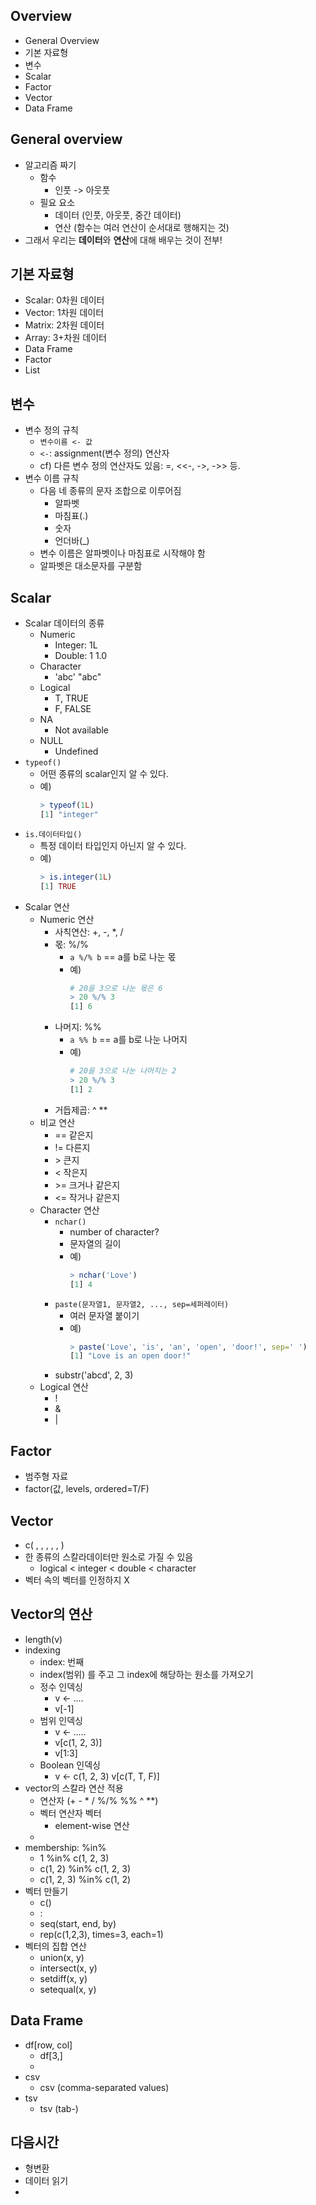 ## Overview
- General Overview
- 기본 자료형
- 변수
- Scalar
- Factor
- Vector
- Data Frame

## General overview
- 알고리즘 짜기
    - 함수
        - 인풋 -> 아웃풋
    - 필요 요소
        - 데이터 (인풋, 아웃풋, 중간 데이터)
        - 연산 (함수는 여러 연산이 순서대로 행해지는 것)
- 그래서 우리는 **데이터**와 **연산**에 대해 배우는 것이 전부!

## 기본 자료형
- Scalar: 0차원 데이터
- Vector: 1차원 데이터
- Matrix: 2차원 데이터
- Array: 3+차원 데이터
- Data Frame
- Factor
- List

## 변수
- 변수 정의 규칙
    - `변수이름 <- 값`
    - `<-`: assignment(변수 정의) 연산자
    - cf) 다른 변수 정의 연산자도 있음: =, <<-, ->, ->> 등.
- 변수 이름 규칙
    - 다음 네 종류의 문자 조합으로 이루어짐
        - 알파벳
        - 마침표(.)
        - 숫자
        - 언더바(\_)
    - 변수 이름은 알파벳이나 마침표로 시작해야 함
    - 알파벳은 대소문자를 구분함

## Scalar
- Scalar 데이터의 종류
    - Numeric
        - Integer: 1L
        - Double: 1 1.0
    - Character
        - 'abc' "abc"
    - Logical
        - T, TRUE
        - F, FALSE
    - NA
        - Not available
    - NULL
        - Undefined
- `typeof()`
    - 어떤 종류의 scalar인지 알 수 있다.
    - 예)
        ```R
        > typeof(1L)
        [1] "integer"
        ```
- `is.데이터타입()`
    - 특정 데이터 타입인지 아닌지 알 수 있다.
    - 예)
        ```R
        > is.integer(1L)
        [1] TRUE
        ```
- Scalar 연산
    - Numeric 연산
        - 사칙연산: +, -, \*, /
        - 몫: %/%
            - `a %/% b` == a를 b로 나눈 몫
            - 예)
                ```R
                # 20을 3으로 나눈 몫은 6
                > 20 %/% 3
                [1] 6
                ```
        - 나머지: %%
            - `a %% b` == a를 b로 나눈 나머지
            - 예)
                ```R
                # 20을 3으로 나눈 나머지는 2
                > 20 %/% 3
                [1] 2
                ```
        - 거듭제곱: ^ \*\*
    - 비교 연산
        - == 같은지
        - != 다른지
        - \> 큰지
        - < 작은지
        - \>= 크거나 같은지
        - <= 작거나 같은지
    - Character 연산
        - `nchar()`
            - number of character?
            - 문자열의 길이
            - 예)
                ```R
                > nchar('Love')
                [1] 4
                ```
        - `paste(문자열1, 문자열2, ..., sep=세퍼레이터)`
            - 여러 문자열 붙이기
            - 예)
                ```R
                > paste('Love', 'is', 'an', 'open', 'door!', sep=' ')
                [1] "Love is an open door!"
                ```
        - substr('abcd', 2, 3)
    - Logical 연산
        - !
        - &
        - |

## Factor
- 범주형 자료
- factor(값, levels, ordered=T/F)

## Vector
- c(  ,   ,   ,   ,    , )
- 한 종류의 스칼라데이터만 원소로 가질 수 있음
    - logical < integer < double < character
- 벡터 속의 벡터를 인정하지 X

## Vector의 연산
- length(v)
- indexing
    - index: 번째
    - index(범위) 를 주고 그 index에 해당하는 원소를 가져오기
    - 정수 인덱싱
        - v <- ....
        - v[-1]
    - 범위 인덱싱
        - v <- .....
        - v[c(1, 2, 3)]
        - v[1:3]
    - Boolean 인덱싱
        - v <- c(1, 2, 3)
          v[c(T, T, F)]
- vector의 스칼라 연산 적용
    - 연산자 (+ - * / %/% %% ^ \*\*)
    - 벡터 연산자 벡터
        - element-wise 연산
    - 
- membership: %in%
    - 1 %in% c(1, 2, 3)
    - c(1, 2) %in% c(1, 2, 3)
    - c(1, 2, 3) %in% c(1, 2)
- 벡터 만들기
    - c()
    - :
    - seq(start, end, by)
    - rep(c(1,2,3), times=3, each=1)
- 벡터의 집합 연산
    - union(x, y)
    - intersect(x, y)
    - setdiff(x, y)
    - setequal(x, y)

## Data Frame
- df[row, col]
    - df[3,]
    - 
- csv
    - csv (comma-separated values)
- tsv
    - tsv (tab-)


























## 다음시간
- 형변환
- 데이터 읽기
- 











